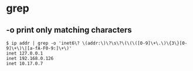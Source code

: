 # grep

## -o  print only matching characters

```
$ ip addr | grep -o 'inet6\? \(addr:\)\?\s\?\(\(\([0-9]\+\.\)\{3\}[0-9]\+\)\|[a-fA-F0-9:]\+\)'
inet 127.0.0.1
inet 192.168.0.126
inet 10.17.0.7
```
